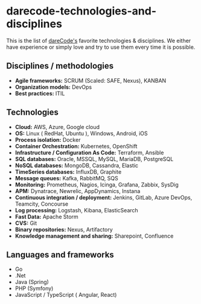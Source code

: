 # darecode-technologies-and-disciplines
This is the list of [dareCode's](https://www.darecode.com) favorite technologies & disciplines. We either have experience or simply love and try to use them every time it is possible.

## Disciplines / methodologies
* **Agile frameworks:** SCRUM (Scaled: SAFE, Nexus), KANBAN
* **Organization models:** DevOps
* **Best practices:** ITIL

## Technologies
* **Cloud:** AWS, Azure, Google cloud
* **OS:** Linux ( RedHat, Ubuntu ), Windows, Android, iOS
* **Process isolation:** Docker
* **Container Orchestration:** Kubernetes, OpenShift
* **Infrastructure / Configuration As Code:** Terraform, Ansible
* **SQL databases:** Oracle, MSSQL, MySQL, MariaDB, PostgreSQL
* **NoSQL databases:** MongoDB, Cassandra, Elastic
* **TimeSeries databases:** InfluxDB, Graphite
* **Message queues:** Kafka, RabbitMQ, SQS
* **Monitoring:** Prometheus, Nagios, Icinga, Grafana, Zabbix, SysDig
* **APM:** Dynatrace, Newrelic, AppDynamics, Instana
* **Continuous integration / deployment:** Jenkins, GitLab, Azure DevOps, Teamcity, Concourse
* **Log processing:** Logstash, Kibana, ElasticSearch
* **Fast Data:** Apache Storm
* **CVS:** Git
* **Binary repositories:** Nexus, Artifactory
* **Knowledge management and sharing:** Sharepoint, Confluence

## Languages and frameworks
* Go
* .Net
* Java (Spring)
* PHP (Symfony)
* JavaScript / TypeScript ( Angular, React)
